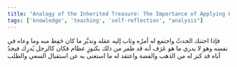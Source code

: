 ```yaml
---
title: "Analogy of the Inherited Treasure: The Importance of Applying Knowledge"
tags: ['knowledge', 'teaching', 'self-reflection', "analysis"]
---
```


 فإذا احتنك الحدثُ واجتمع له أمرُه وثاب إليه عقله وتدبَّر ما كان حَفِظ منه وما وعاه في نفسه وهو لا يدري ما هو عَرَف أنه قد ظفر من ذلك بكنوزٍ عظام فكان كالرجل يُدرِك فيجدُ أباه قد كنز له من الذهب والفضة واعتقد له ما استغنى به عن استقبال السعي والطلب
